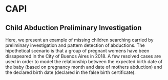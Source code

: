 # CAPI
## Child Abduction Preliminary Investigation
Here, we present an example of missing children searching carried by preliminary investigation and pattern detection of abductions. The hipothetical scenario is that a group of pregnant womens have been dissapeared in the City of Buenos Aires in 2018. A few resolved cases are used in order to model the relationship between the expected birth date of the baby (based on pregnancy month and date of mothers abduction) and the declared birth date (declared in the false birth certificate).
